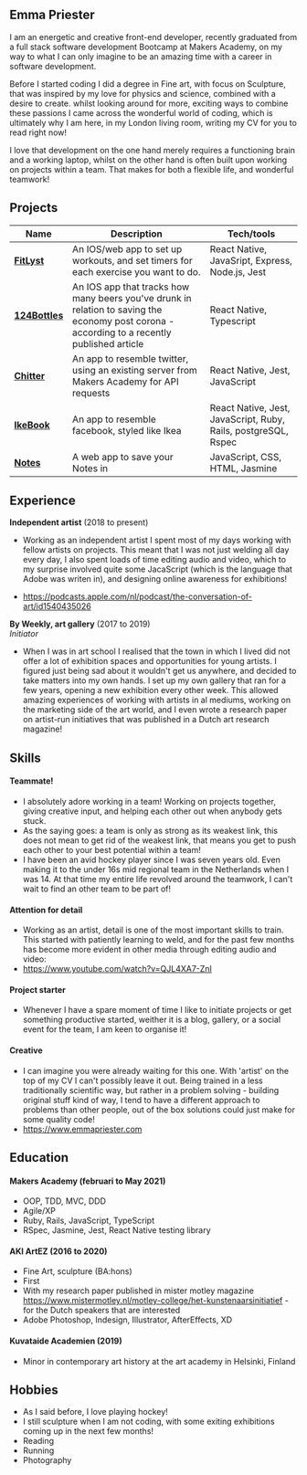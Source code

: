 ## Emma Priester

I am an energetic and creative front-end developer, recently graduated from a full stack software development Bootcamp at Makers Academy, on my way to what I can only imagine to be an amazing time with a career in software development.

Before I started coding I did a degree in Fine art, with focus on Sculpture, that was inspired by my love for physics and science, combined with a desire to create. whilst looking around for more, exciting ways to combine these passions I came across the wonderful world of coding, which is ultimately why I am here, in my London living room, writing my CV for you to read right now!

I love that development on the one hand merely requires a functioning brain and a working laptop, whilst on the other hand is often built upon working on projects within a team. That makes for both a flexible life, and wonderful teamwork!

## Projects

| Name                         | Description       | Tech/tools        |
| ---------------------------- | ----------------- | ----------------- |
| **[FitLyst](https://github.com/Emmapr123/ControLLyfe-ReactNative)** | An IOS/web app to set up workouts, and set timers for each exercise you want to do. | React Native, JavaSript, Express, Node.js, Jest |
| **[124Bottles](https://github.com/Emmapr123/124Bottles)** | An IOS app that tracks how many beers you've drunk in relation to saving the economy post corona - according to a recently published article | React Native, Typescript  |
| **[Chitter](https://github.com/Emmapr123/Chitter-challange-frontendAPI)** | An app to resemble twitter, using an existing server from Makers Academy for API requests | React Native, Jest, JavaScript |
| **[IkeBook](https://github.com/Emmapr123/Insert-Team-Name-react-native)** | An app to resemble facebook, styled like Ikea | React Native, Jest, JavaScript, Ruby, Rails, postgreSQL, Rspec | 
| **[Notes](https://github.com/Emmapr123/notes)** | A web app to save your Notes in | JavaScript, CSS, HTML, Jasmine |


## Experience

**Independent artist** (2018 to present)  

- Working as an independent artist I spent most of my days working with fellow artists on projects. This meant that I was not just welding all day every day, I also spent loads of time editing audio and video, which to my surprise involved quite some JacaScript (which is the language that Adobe was writen in), and designing online awareness for exhibitions!

- https://podcasts.apple.com/nl/podcast/the-conversation-of-art/id1540435026


**By Weekly, art gallery** (2017 to 2019)  
_Initiator_

- When I was in art school I realised that the town in which I lived did not offer a lot of exhibition spaces and opportunities for young artists. I figured just being sad about it wouldn't get us anywhere, and decided to take matters into my own hands. I set up my own gallery that ran for a few years, opening a new exhibition every other week. This allowed amazing experiences of working with artists in al mediums, working on the marketing side of the art world, and I even wrote a research paper on artist-run initiatives that was published in a Dutch art research magazine!

## Skills

#### Teammate!

- I absolutely adore working in a team! Working on projects together, giving creative input, and helping each other out when anybody gets stuck.
- As the saying goes: a team is only as strong as its weakest link, this does not mean to get rid of the weakest link, that means you get to push each other to your best potential within a team!
- I have been an avid hockey player since I was seven years old. Even making it to the under 16s mid regional team in the Netherlands when I was 14. At that time my entire life revolved around the teamwork, I can't wait to find an other team to be part of!

#### Attention for detail

- Working as an artist, detail is one of the most important skills to train. This started with patiently learning to weld, and for the past few months has become more evident in other media through editing audio and video:
- https://www.youtube.com/watch?v=QJL4XA7-ZnI

#### Project starter

- Whenever I have a spare moment of time I like to initiate projects or get something productive started, weither it is a blog, gallery, or a social event for the team, I am keen to organise it!

#### Creative

- I can imagine you were already waiting for this one. With 'artist' on the top of my CV I can't possibly leave it out. Being trained in a less traditionally scientific way, but rather in a problem solving - building original stuff kind of way, I tend to have a different approach to problems than other people, out of the box solutions could just make for some quality code!
- https://www.emmapriester.com

## Education

#### Makers Academy (februari to May 2021)

- OOP, TDD, MVC, DDD
- Agile/XP
- Ruby, Rails, JavaScript, TypeScript
- RSpec, Jasmine, Jest, React Native testing library

#### AKI ArtEZ (2016 to 2020)

- Fine Art, sculpture (BA:hons)
- First
- With my research paper published in mister motley magazine
https://www.mistermotley.nl/motley-college/het-kunstenaarsinitiatief - for the Dutch speakers that are interested
- Adobe Photoshop, Indesign, Illustrator, AfterEffects, XD

#### Kuvataide Academien (2019)

- Minor in contemporary art history at the art academy in Helsinki, Finland

## Hobbies

- As I said before, I love playing hockey!
- I still sculpture when I am not coding, with some exiting exhibitions coming up in the next few months!
- Reading
- Running
- Photography
